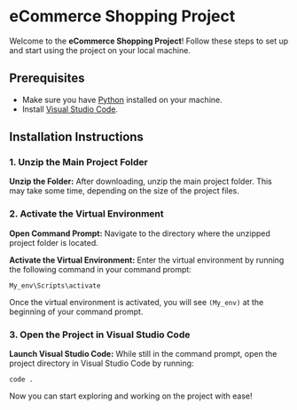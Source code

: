 <h1>eCommerce Shopping Project</h1>

<p>Welcome to the <strong>eCommerce Shopping Project</strong>! Follow these steps to set up and start using the project on your local machine.</p>

<h2>Prerequisites</h2>
    <ul>
        <li>Make sure you have <a href="https://www.python.org/downloads/">Python</a> installed on your machine.</li>
        <li>Install <a href="https://code.visualstudio.com/">Visual Studio Code</a>.</li>
    </ul>

<h2>Installation Instructions</h2>

<h3>1. Unzip the Main Project Folder</h3>
<p><strong>Unzip the Folder:</strong> After downloading, unzip the main project folder. This may take some time, depending on the size of the project files.</p>

<h3>2. Activate the Virtual Environment</h3>
<p><strong>Open Command Prompt:</strong> Navigate to the directory where the unzipped project folder is located.</p>
<p><strong>Activate the Virtual Environment:</strong> Enter the virtual environment by running the following command in your command prompt:</p>
<pre><code>My_env\Scripts\activate</code></pre>
<p>Once the virtual environment is activated, you will see <code>(My_env)</code> at the beginning of your command prompt.</p>

<h3>3. Open the Project in Visual Studio Code</h3>
<p><strong>Launch Visual Studio Code:</strong> While still in the command prompt, open the project directory in Visual Studio Code by running:</p>
<pre><code>code .</code></pre>

<p>Now you can start exploring and working on the project with ease!</p>
